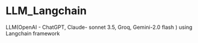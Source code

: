 # LLM_Langchain
LLM(OpenAI - ChatGPT, Claude- sonnet 3.5, Groq, Gemini-2.0 flash ) using Langchain framework
